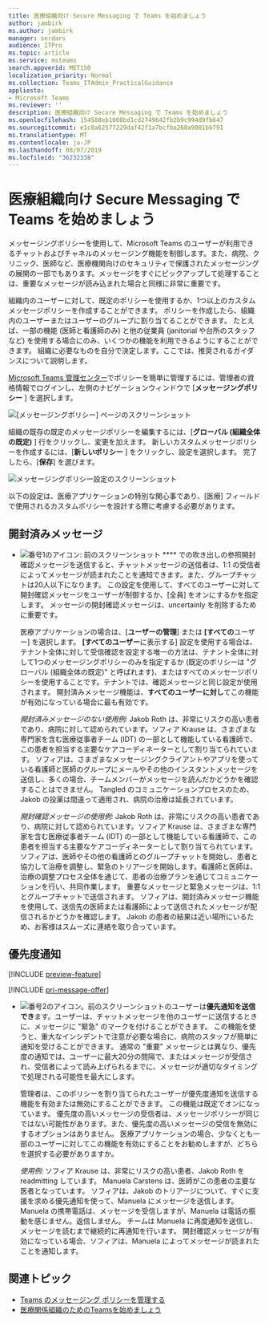 ```yaml
---
title: 医療組織向け Secure Messaging で Teams を始めましょう
author: jambirk
ms.author: jambirk
manager: serdars
audience: ITPro
ms.topic: article
ms.service: msteams
search.appverid: MET150
localization_priority: Normal
ms.collection: Teams_ITAdmin_PracticalGuidance
appliesto:
- Microsoft Teams
ms.reviewer: ''
description: 医療組織向け Secure Messaging で Teams を始めましょう
ms.openlocfilehash: 154588eb1008bd1cd2749642fb2b9c994d9fb647
ms.sourcegitcommit: e1c8a62577229daf42f1a7bcfba268a9001bb791
ms.translationtype: MT
ms.contentlocale: ja-JP
ms.lasthandoff: 08/07/2019
ms.locfileid: "36232338"
---
```

# <a name="get-started-with-secure-messaging-for-healthcare-organizations"></a>医療組織向け Secure Messaging で Teams を始めましょう

メッセージングポリシーを使用して、Microsoft Teams のユーザーが利用できるチャットおよびチャネルのメッセージング機能を制御します。また、病院、クリニック、医師など、医療機関向けのセキュリティで保護されたメッセージングの展開の一部でもあります。メッセージをすぐにピックアップして処理することは、重要なメッセージが読み込まれた場合と同様に非常に重要です。

組織内のユーザーに対して、既定のポリシーを使用するか、1つ以上のカスタムメッセージポリシーを作成することができます。 ポリシーを作成したら、組織内のユーザーまたはユーザーのグループに割り当てることができます。 たとえば、一部の機能 (医師と看護師のみ) と他の従業員 (janitorial や台所のスタッフなど) を使用する場合にのみ、いくつかの機能を利用できるようにすることができます。 組織に必要なものを自分で決定します。ここでは、推奨されるガイダンスについて説明します。

[Microsoft Teams 管理センター](http://admin.teams.microsoft.com)でポリシーを簡単に管理するには、管理者の資格情報でログインし、左側のナビゲーションウィンドウで [**メッセージングポリシー** ] を選択します。

 ![[メッセージングポリシー] ページのスクリーンショット](../../media/messaging-policies-image1.png)

組織の既存の既定のメッセージポリシーを編集するには、[**グローバル (組織全体の既定)** ] 行をクリックし、変更を加えます。 新しいカスタムメッセージポリシーを作成するには、[**新しいポリシー** ] をクリックし、設定を選択します。 完了したら、[**保存**] を選びます。

![メッセージングポリシー設定のスクリーンショット](../../media/hc-message-policy.png)

以下の設定は、医療アプリケーションの特別な関心事であり、[医療] フィールドで使用されるカスタムポリシーを設計する際に考慮する必要があります。

## <a name="read-receipts"></a>開封済みメッセージ

- ![番号1のアイコン: 前のスクリーンショット](../../media/sfbcallout1.png) **** での吹き出しの参照開封確認メッセージを送信すると、チャットメッセージの送信者は、1:1 の受信者によってメッセージが読まれたことを通知できます。また、グループチャットは20人以下になります。 この設定を使用して、すべてのユーザーに対して開封確認メッセージをユーザーが制御するか、[全員] をオンにするかを指定します。 メッセージの開封確認メッセージは、uncertainly を削除するために重要です。

  医療アプリケーションの場合は、[**ユーザーの管理**] または **[すべての**ユーザー] を選択します。 **[すべてのユーザー**に表示する] 設定を使用する場合は、テナント全体に対して受信確認を設定する唯一の方法は、テナント全体に対して1つのメッセージングポリシーのみを指定するか (既定のポリシーは "グローバル (組織全体の既定)" と呼ばれます)、またはすべてのメッセージポリシーを使用することです。テナントでは、確認メッセージと同じ設定が使用されます。 開封済みメッセージ機能は、**すべてのユーザーに対し**てこの機能が有効になっている場合に最も有効です。

    *開封済みメッセージのない使用例:* Jakob Roth は、非常にリスクの高い患者であり、病院に対して認められています。ソフィア Krause は、さまざまな専門家を含む医療従事者チーム (IDT) の一部として機能している看護師で、この患者を担当する主要なケアコーディネーターとして割り当てられています。  ソフィアは、さまざまなメッセージングクライアントやアプリを使っている看護師と医師のグループにメールやその他のインスタントメッセージを送信し、多くの場合、チームメンバーがメッセージを読んだかどうかを確認することはできません。 Tangled のコミュニケーションプロセスのため、Jakob の投薬は間違って適用され、病院の治療は延長されています。

    *開封確認メッセージの使用例:* Jakob Roth は、非常にリスクの高い患者であり、病院に対して認められています。ソフィア Krause は、さまざまな専門家を含む医療従事者チーム (IDT) の一部として機能している看護師で、この患者を担当する主要なケアコーディネーターとして割り当てられています。  ソフィアは、医師やその他の看護師とのグループチャットを開始し、患者と協力して治療を調整し、緊急のトリアージを開始します。看護師と医師は、治療の調整プロセス全体を通じて、患者の治療プランを通じてコミュニケーションを行い、共同作業します。  重要なメッセージと緊急メッセージは、1:1 とグループチャットで送信されます。 ソフィアは、開封済みメッセージ機能を使用して、送信先の医師または看護師によって送信されたメッセージが配信されるかどうかを確認します。 Jakob の患者の結果は近い場所にいるため、お客様はスムーズに連絡を取り合っています。

## <a name="priority-notifications"></a>優先度通知

[!INCLUDE [preview-feature](../../includes/preview-feature.md)]

[!INCLUDE [pri-message-offer](../../includes/pri-message-offer.md)]

- ![番号2のアイコン。前のスクリーンショット](../../media/sfbcallout2.png)のユーザーは**優先通知を送信でき**ます。ユーザーは、チャットメッセージを他のユーザーに送信するときに、メッセージに "緊急" のマークを付けることができます。 この機能を使うと、重大なインシデントで注意が必要な場合に、病院のスタッフが簡単に通知を受けることができます。 通常の "重要" メッセージとは異なり、優先度の通知では、ユーザーに最大20分の間隔で、またはメッセージが受信され、受信者によって読み上げられるまでに、メッセージが適切なタイミングで処理される可能性を最大にします。

  管理者は、このポリシーを割り当てられたユーザーが優先度通知を送信する機能を有効または無効にすることができます。 この機能は既定でオンになっています。 優先度の高いメッセージの受信者は、メッセージポリシーが同じではない可能性があります。また、優先度の高いメッセージの受信を無効にするオプションはありません。 医療アプリケーションの場合、少なくとも一部のユーザーに対してこの機能を有効にすることをお勧めしますが、どちらを選択する必要がありますか。

  *使用例:* ソフィア Krause は、非常にリスクの高い患者、Jakob Roth を readmitting しています。 Manuela Carstens は、医師がこの患者の主要な医者となっています。  ソフィアは、Jakob のトリアージについて、すぐに支援を求める優先通知を使って、Manuela にメッセージを送信します。  Manuela の携帯電話は、メッセージを受信しますが、Manuela は電話の振動を感じません。返信しません。 チームは Manuela に再度通知を送信し、メッセージを読むまで継続的に再通知を行います。 開封確認メッセージが有効になっている場合、ソフィアは、Manuela によってメッセージが読まれたことを通知します。

## <a name="related-topics"></a>関連トピック

- [Teams のメッセージング ポリシーを管理する](../../messaging-policies-in-teams.md)
- [医療関係組織のためのTeamsを始めましょう](teams-in-hc.md)
